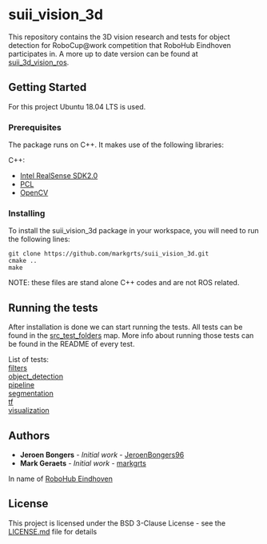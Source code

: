 # suii_vision_3d

This repository contains the 3D vision research and tests for object detection for RoboCup@work competition that RoboHub Eindhoven participates in. A more up to date version can be found at [suii_3d_vision_ros](https://github.com/JeroenBongers96/suii_3d_vision_ros).

## Getting Started

For this project Ubuntu 18.04 LTS is used. 

### Prerequisites

The package runs on C++. It makes use of the following libraries:

C++:
* [Intel RealSense SDK2.0](https://github.com/IntelRealSense/librealsense)
* [PCL](http://pointclouds.org/)
* [OpenCV](https://opencv.org/)

### Installing

To install the suii_vision_3d package in your workspace, you will need to run the following lines:

```
git clone https://github.com/markgrts/suii_vision_3d.git
cmake ..
make
``` 
NOTE: these files are stand alone C++ codes and are not ROS related.

## Running the tests

After installation is done we can start running the tests. All tests can be found in the [src_test_folders](https://github.com/markgrts/suii_vision_3d/tree/master/src_test_folders) map.
More info about running those tests can be found in the README of every test.

List of tests:  
[filters](https://github.com/markgrts/suii_vision_3d/master/src_test_folders/filters)  
[object_detection](https://github.com/markgrts/suii_vision_3d/tree/master/src_test_folders/object_detection)  
[pipeline](https://github.com/markgrts/suii_vision_3d/tree/master/src_test_folders/pipeline)  
[segmentation](https://github.com/markgrts/suii_vision_3d/tree/master/src_test_folders/segmentation)  
[tf](https://github.com/markgrts/suii_vision_3d/tree/master/src_test_folders/tf)  
[visualization](https://github.com/markgrts/suii_vision_3d/tree/master/src_test_folders/visualization)  

## Authors

* **Jeroen Bongers** - *Initial work* - [JeroenBongers96](https://github.com/JeroenBongers96)
* **Mark Geraets** - *Initial work* - [markgrts](https://github.com/markgrts)

In name of [RoboHub Eindhoven](https://robohub-eindhoven.nl/)

## License

This project is licensed under the BSD 3-Clause License - see the [LICENSE.md](LICENSE.md) file for details
